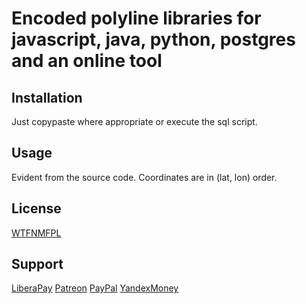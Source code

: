 # Encoded polyline libraries for javascript, java, python, postgres and an online tool

## Installation

Just copypaste where appropriate or execute the sql script.

## Usage

Evident from the source code. Coordinates are in (lat, lon) order.

## License

[WTFNMFPL](https://tldrlegal.com/license/do-what-the-fuck-you-want-to-but-it%27s-not-my-fault-public-license-v1-(wtfnmfpl-1.0)#fulltext)

## Support

[LiberaPay](https://liberapay.com/blksv/donate) [Patreon](https://www.patreon.com/blksv) [PayPal](https://paypal.me/blksv/2usd) [YandexMoney](https://money.yandex.ru/to/410011254416486/)